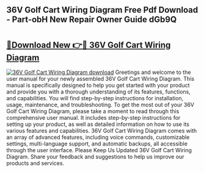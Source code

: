 ## 36V Golf Cart Wiring Diagram Free Pdf Download - Part-obH New Repair Owner Guide dGb9Q

# <h2><a href="http://dfpr6iw.blite.top/?on=36V+Golf+Cart+Wiring+Diagram">🔗Download New 👉🔴 36V Golf Cart Wiring Diagram</a></h2>

[![36V Golf Cart Wiring Diagram download](https://i.imgur.com/lujVjoI.png)](http://dfpr6iw.blite.top/?on=36V+Golf+Cart+Wiring+Diagram)
Greetings and welcome to the user manual for your newly assembled 36V Golf Cart Wiring Diagram. This manual is specifically designed to help you get started with your product and provide you with a thorough understanding of its features, functions, and capabilities. You will find step-by-step instructions for installation, usage, maintenance, and troubleshooting. To get the most out of your 36V Golf Cart Wiring Diagram, please take a moment to read through this comprehensive user manual. It includes step-by-step instructions for setting up your product, as well as detailed information on how to use its various features and capabilities. 36V Golf Cart Wiring Diagram comes with an array of advanced features, including voice commands, customizable settings, multi-language support, and automatic backups, all accessible through the user interface. Please Keep Us Updated 36V Golf Cart Wiring Diagram. Share your feedback and suggestions to help us improve our products and services.
